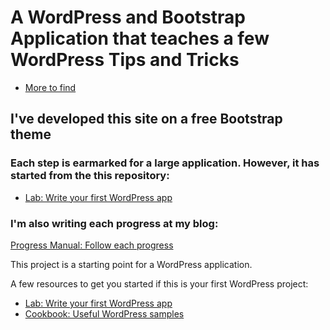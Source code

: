 # A WordPress and Bootstrap Application that teaches a few WordPress Tips and Tricks

- [More to find](https://wp.sanjibsinha.com/)

## I've developed this site on a free Bootstrap theme

### Each step is earmarked for a large application. However, it has started from the this repository:

- [Lab: Write your first WordPress app](https://github.com/sanjibsinha/bootstrap-wordpress/tree/main/wp-content/themes/bootstrap)

### I'm also writing each progress at my blog: 

[Progress Manual: Follow each progress](https://sanjibsinha.com/category/wordpress/)

This project is a starting point for a WordPress application.

A few resources to get you started if this is your first WordPress project:

- [Lab: Write your first WordPress app](https://wordpress.org)
- [Cookbook: Useful WordPress samples](https://sanjibsinha.com)